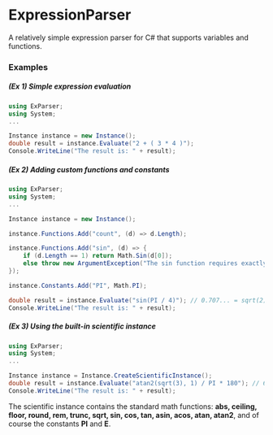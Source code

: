 # ExpressionParser
A relatively simple expression parser for C# that supports variables and functions.

### Examples
##### (Ex 1) Simple expression evaluation
```C#
using ExParser;
using System;
...

Instance instance = new Instance();
double result = instance.Evaluate("2 + ( 3 * 4 )");
Console.WriteLine("The result is: " + result);
```
##### (Ex 2) Adding custom functions and constants
```C#
using ExParser;
using System;
...

Instance instance = new Instance();

instance.Functions.Add("count", (d) => d.Length);

instance.Functions.Add("sin", (d) => {
	if (d.Length == 1) return Math.Sin(d[0]);
	else throw new ArgumentException("The sin function requires exactly one parameter.");
});

instance.Constants.Add("PI", Math.PI);

double result = instance.Evaluate("sin(PI / 4)"); // 0.707... = sqrt(2) / 2
Console.WriteLine("The result is: " + result);
```
##### (Ex 3) Using the built-in scientific instance
```C#
using ExParser;
using System;
...

Instance instance = Instance.CreateScientificInstance();
double result = instance.Evaluate("atan2(sqrt(3), 1) / PI * 180"); // 60
Console.WriteLine("The result is: " + result);
```
The scientific instance contains the standard math functions:
**abs, ceiling, floor, round, rem, trunc, sqrt, sin, cos, tan, asin, acos, atan, atan2**, and of course the constants **PI** and **E**.

